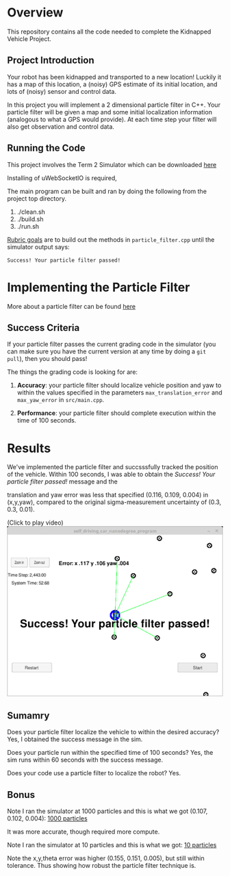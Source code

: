# Overview
This repository contains all the code needed to complete the Kidnapped Vehicle Project.

## Project Introduction
Your robot has been kidnapped and transported to a new location! Luckily it has a map of this location, a (noisy) GPS estimate of its initial location, and lots of (noisy) sensor and control data.

In this project you will implement a 2 dimensional particle filter in C++. Your particle filter will be given a map and some initial localization information (analogous to what a GPS would provide). At each time step your filter will also get observation and control data.

## Running the Code
This project involves the Term 2 Simulator which can be downloaded [here](https://github.com/udacity/self-driving-car-sim/releases)

Installing of uWebSocketIO is required, 

The main program can be built and ran by doing the following from the project top directory.

1. ./clean.sh
2. ./build.sh
3. ./run.sh

[Rubric goals](https://review.udacity.com/#!/rubrics/747/view) are to build out the methods in `particle_filter.cpp` until the simulator output says:

```
Success! Your particle filter passed!
```

# Implementing the Particle Filter

More about a particle filter can be found [here](https://en.wikipedia.org/wiki/Particle_filter)

## Success Criteria
If your particle filter passes the current grading code in the simulator (you can make sure you have the current version at any time by doing a `git pull`), then you should pass!

The things the grading code is looking for are:

1. **Accuracy**: your particle filter should localize vehicle position and yaw to within the values specified in the parameters `max_translation_error` and `max_yaw_error` in `src/main.cpp`.

2. **Performance**: your particle filter should complete execution within the time of 100 seconds.

# Results

We've implemented the particle filter and succsssfully tracked the position of the vehicle. Within 100 seconds, I was able to obtain the *Success! Your particle filter passed!* message and the

translation and yaw error was less that specified (0.116, 0.109, 0.004) in (x,y,yaw), compared to the original sigma-measurement uncertainty of (0.3, 0.3, 0.01).

(Click to play video)
[![Output](output/final.png)](https://youtu.be/xtlfm_3F0YU "Click to Play Video")

## Sumamry
Does your particle filter localize the vehicle to within the desired accuracy? Yes, I obtained the success message in the sim.

Does your particle run within the specified time of 100 seconds? Yes, the sim runs within 60 seconds with the success message.

Does your code use a particle filter to localize the robot? Yes.

## Bonus
Note I ran the simulator at 1000 particles and this is what we got (0.107, 0.102, 0.004):
[1000 particles](output/k_particles.png)

It was more accurate, though required more compute.

Note I ran the simulator at 10 particles and this is what we got:
[10 particles](output/ten_particles.png)

Note the x,y,theta error was higher (0.155, 0.151, 0.005), but still within tolerance. Thus showing how robust the particle filter technique is.








